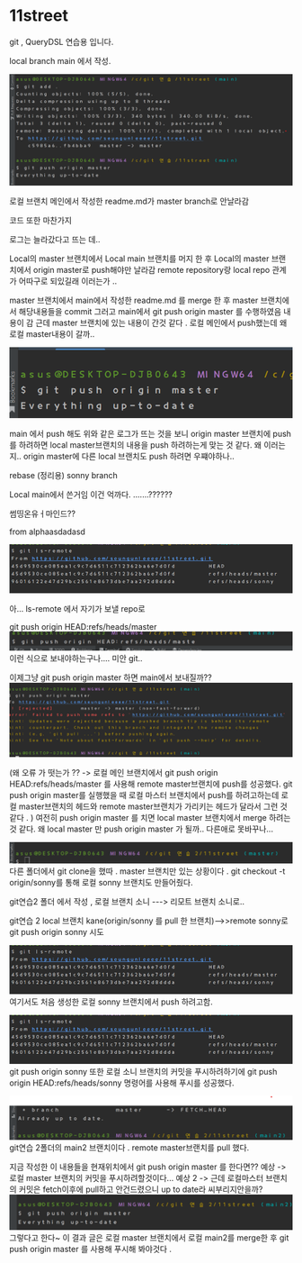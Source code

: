 # 11street

git , QueryDSL 연습용 입니다. 





local branch main 에서 작성.

![img.png](img.png)

로컬 브랜치 메인에서 작성한 readme.md가 master branch로 안날라감

코드 또한 마찬가지 

로그는 늘라갔다고 뜨는 데..

Local의 master 브랜치에서 Local main 브랜치를 머지 한 후
Local의 master 브랜치에서  origin master로 push해야만 날라감
remote repository랑 local repo 관계가 어따구로 되있길래 이러는가 ..

master 브랜치에서 main에서 작성한 readme.md 를 merge 한 후
master 브랜치에서 해당내용들을 commit 
그러고 main에서  git push origin master 를 수행하였음
내용이 감 근데 master 브랜치에 있는 내용이 간것 같다 . 
로컬 메인에서 push했는데 왜 로컬 master내용이 갈까..

![img_1.png](img_1.png)

main 에서 push 해도 위와 같은 로그가 뜨는 것을 보니 
origin master 브랜치에 push 를 하려하면 local master브랜치의 내용을
push 하려하는게 맞는 것 같다. 
왜 이러는지.. origin master에 다른 local 브랜치도 push 하려면 우쨰야하나..



rebase (정리용)
sonny branch 

Local  main에서 쓴거임 
이건 억까다.
.......??????



썸띵온유ㅓ마인드??

from alphaasdadasd


![img_2.png](img_2.png)

아... ls-remote 에서 자기가 보낼 repo로

git push origin HEAD:refs/heads/master
![img_4.png](img_4.png)
이런 식으로 보내야하는구나.... 미안 git..

이제그냥 git push origin master 하면 main에서 보내질까??
![img_5.png](img_5.png)

(왜 오류 가 떳는가 ?? -> 로컬 메인 브랜치에서 git push origin HEAD:refs/heads/master 를 사용해
remote master브랜치에 push를 성공했다.
git push origin master를 실행했을 때 로컬 마스터 브랜치에서 push를 하려고하는데 
로컬 master브랜치의 헤드와 remote master브랜치가 가리키는 헤드가 달라서 그런 것 같다 .
)
여전히 push origin master 를 치면
local master 브랜치에서 merge 하려는 것 같다.
왜 local master 만 push origin master 가 될까.. 다른애로 못바꾸나...


![img_7.png](img_7.png)
다른 폴더에서 git clone을 했따 .
master 브랜치만 있는 상황이다 .
git checkout -t origin/sonny를 통해 
로컬 sonny 브랜치도 만들어줬다.


git연습2 폴더 에서 작성 , 로컬 브랜치 소니 ---> 리모트 브랜치 소니로..

git연습 2 local 브랜치 kane(origin/sonny 를 pull 한 브랜치)-->>remote sonny로
git push origin sonny 시도

![img_2.png](img_2.png)
여기서도 처음 생성한 로컬 sonny 브랜치에서 push 하려고함.


![img_3.png](img_3.png)
git push origin sonny 또한 로컬 소니 브랜치의 커밋을 푸시하려하기에
git push origin HEAD:refs/heads/sonny 명령어를 사용해 푸시를 성공했다.


![img_8.png](img_8.png)
git연습 2폴더의 main2 브랜치이다 . remote master브랜치를 pull 했다.

지금 작성한 이 내용들을 현재위치에서 git push origin master 를 한다면??
예상 -> 로컬 master 브랜치의 커밋을 푸시하려할것이다...
예상 2 -> 근데 로컬마스터 브랜치의 커밋은 fetch이후에 pull하고 안건드렸으니 up to date라 씨부리지안을까?
![img_10.png](img_10.png)
그렇다고 한다~ 
이 결과 글은 로컬 master 브랜치에서 로컬 main2를 merge한 후 
git push origin master 를 사용해 푸시해 봐야것다 .
